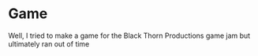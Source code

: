 # Game
Well, I tried to make a game for the Black Thorn Productions game jam but ultimately ran out of time
